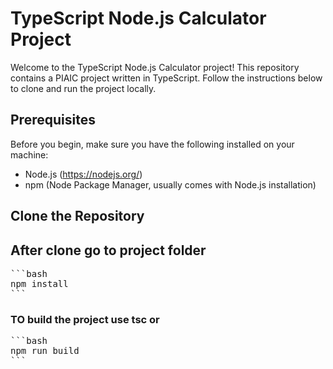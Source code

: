 # TypeScript Node.js Calculator Project

Welcome to the TypeScript Node.js Calculator project! This repository contains a PIAIC  project written in TypeScript. Follow the instructions below to clone and run the project locally.

## Prerequisites

Before you begin, make sure you have the following installed on your machine:

- Node.js (https://nodejs.org/)
- npm (Node Package Manager, usually comes with Node.js installation)

## Clone the Repository

## After clone go to project folder

<pre>
```bash
npm install
```
</pre>

### TO build the project use tsc or

<pre>
```bash
npm run build
```
</pre>
